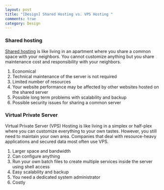 ```yaml
---
layout: post
title: "[Design] Shared Hosting vs. VPS Hosting "
comments: true
category: Design
---
```


### Shared hosting

[Shared hosting](https://kb.greengeeks.com/3072/shared-hosting-vs-vps-hosting/) is like living in an apartment where you share a common space with your neighbors. You cannot customize anything but you share maintenance cost and responsibility with your neighbors.

1. Economical
1. Technical maintenance of the server is not required
1. Limited number of resources
1. Your website performance may be affected by other websites hosted on the shared server
1. Possible long term problems with scalability and backup
1. Possible security issues for sharing a common server

### Virtual Private Server

Virtual Private Server (VPS) Hosting is like living in a simplex or half-plex where you can customize everything to your own tastes. However, you still need to maintain your own area. Companies that deal with resource-heavy applications and secured data most often use VPS.

1. Larger space and bandwidth
1. Can configure anything
1. Run your own batch files to create multiple services inside the server using shell access
1. Easy scalability and backup
1. You need a dedicated system administrator
1. Costly
